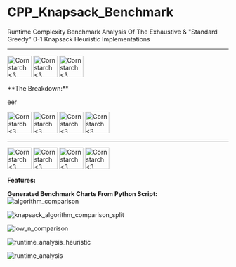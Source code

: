 # CPP_Knapsack_Benchmark
Runtime Complexity Benchmark Analysis Of The Exhaustive &amp; "Standard Greedy"  0-1 Knapsack Heuristic Implementations

----------------------------------------------

<img src="https://github.com/Kingerthanu/CPP_GLSL_Mandelbrot_Pt2_TickFidelity/assets/76754592/d7d34a00-aea1-4012-a142-7ec5ee62c3c1" alt="Cornstarch <3" width="55" height="49"> <img src="https://github.com/Kingerthanu/CPP_GLSL_Mandelbrot_Pt2_TickFidelity/assets/76754592/d7d34a00-aea1-4012-a142-7ec5ee62c3c1" alt="Cornstarch <3" width="55" height="49"> <img src="https://github.com/Kingerthanu/CPP_GLSL_Mandelbrot_Pt2_TickFidelity/assets/76754592/d7d34a00-aea1-4012-a142-7ec5ee62c3c1" alt="Cornstarch <3" width="55" height="49">


<p font-size=500px>**The Breakdown:**</p>

eer

<img src="https://github.com/Kingerthanu/CPP_GLSL_Mandelbrot_Pt2_TickFidelity/assets/76754592/5a500dfd-7e30-40ea-9912-05faaa71dcdf" alt="Cornstarch <3" width="55" height="49"> <img src="https://github.com/Kingerthanu/CPP_GLSL_Mandelbrot_Pt2_TickFidelity/assets/76754592/5a500dfd-7e30-40ea-9912-05faaa71dcdf" alt="Cornstarch <3" width="55" height="49"> <img src="https://github.com/Kingerthanu/CPP_GLSL_Mandelbrot_Pt2_TickFidelity/assets/76754592/5a500dfd-7e30-40ea-9912-05faaa71dcdf" alt="Cornstarch <3" width="55" height="49"> <img src="https://github.com/Kingerthanu/CPP_GLSL_Mandelbrot_Pt2_TickFidelity/assets/76754592/5a500dfd-7e30-40ea-9912-05faaa71dcdf" alt="Cornstarch <3" width="55" height="49"> 

----------------------------------------------

<img src="https://github.com/Kingerthanu/CPP_GLSL_Mandelbrot_Pt2_TickFidelity/assets/76754592/91b53912-4062-4d35-99da-da91c685ba0a" alt="Cornstarch <3" width="55" height="49"> <img src="https://github.com/Kingerthanu/CPP_GLSL_Mandelbrot_Pt2_TickFidelity/assets/76754592/91b53912-4062-4d35-99da-da91c685ba0a" alt="Cornstarch <3" width="55" height="49"> <img src="https://github.com/Kingerthanu/CPP_GLSL_Mandelbrot_Pt2_TickFidelity/assets/76754592/91b53912-4062-4d35-99da-da91c685ba0a" alt="Cornstarch <3" width="55" height="49"> <img src="https://github.com/Kingerthanu/CPP_GLSL_Mandelbrot_Pt2_TickFidelity/assets/76754592/91b53912-4062-4d35-99da-da91c685ba0a" alt="Cornstarch <3" width="55" height="49"> 


**Features:**

**Generated Benchmark Charts From Python Script:**
![algorithm_comparison](https://github.com/user-attachments/assets/d6297d24-06dd-43b3-ba97-4cccfdc59476)

![knapsack_algorithm_comparison_split](https://github.com/user-attachments/assets/28fefa31-6856-4a5e-b491-dc36a61b6550)

![low_n_comparison](https://github.com/user-attachments/assets/379f939f-4d5b-4bee-b062-bd0090fdff19)

![runtime_analysis_heuristic](https://github.com/user-attachments/assets/840c5d62-99a5-4075-a423-1fea90fbbf82)

![runtime_analysis](https://github.com/user-attachments/assets/2973feea-065f-4349-8feb-7fcd90b3d456)

